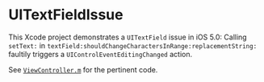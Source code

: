 UITextFieldIssue
================

This Xcode project demonstrates a `UITextField` issue in iOS 5.0: Calling
`setText:` in `textField:shouldChangeCharactersInRange:replacementString:`
faultily triggers a `UIControlEventEditingChanged` action.

See [`ViewController.m`][1] for the pertinent code.

  [1]: https://github.com/mattdipasquale/UITextFieldIssue/blob/master/UITextFieldIssue/ViewController.m#L32-54
